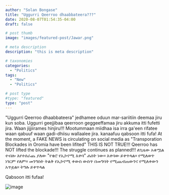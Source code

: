 ```yaml
---
author: "Solan Bongase"
title: "Uggurri Qeerroo dhaabbateera???"
date: 2020-08-07T01:54:35-04:00
draft: false

# post thumb
image: "images/featured-post/Jawar.png"

# meta description
description: "this is meta description"

# taxonomies
categories: 
  - "Politics"
tags:
  - "New"
  - "Politics"

# post type
#type: "featured"
type: "post"
---
```

"Uggurri Qeerroo dhaabbateera" jedhamee oduun mar-sariitiin deemaa jiru kun soba.
Uggurri geejjibaa qeerroon geggeeffamaa jiru akkuma itti fufetti jira.
Waan jijjiirames hinjiru!!! Mootummaan miidhaa isa irra ga'een rifatee waan
qabuuf waan gadi-dhiisu wallaalee jira. kanaafuu qabsoon itti fufa!
At the moment, a FAKE NEWS is circulating on social media as "Transporation Blockades
in Oromia have been lifited" THIS IS NOT TRUE!!! Qeerroo has NOT lifted the blockade!!!
The struggle continues as planned!!!
ለጊዜው አቁሟል ተብሎ እየተሰራጨ ያለው "የቄሮ የኢኮኖሚ እቀባ" ሐሰት ነው። እቀባው ይቀጥላል። የሚለወጥ ነገርም የለም።
መንግስት ትልቅ የኢኮኖሚ ቀውስ ውስጥ በመግባት የሚጨብጠውንና የሚለቀውን አጥቷል።  ትግሉ ይቀጥላል

Qabsoon itti fufaa!

![image](../../images/Jawar.png)